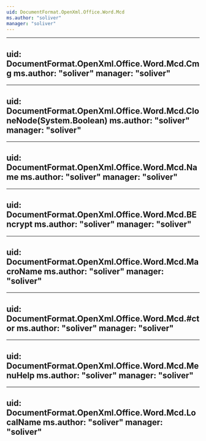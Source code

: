 ```yaml
---
uid: DocumentFormat.OpenXml.Office.Word.Mcd
ms.author: "soliver"
manager: "soliver"
---
```


---
uid: DocumentFormat.OpenXml.Office.Word.Mcd.Cmg
ms.author: "soliver"
manager: "soliver"
---

---
uid: DocumentFormat.OpenXml.Office.Word.Mcd.CloneNode(System.Boolean)
ms.author: "soliver"
manager: "soliver"
---

---
uid: DocumentFormat.OpenXml.Office.Word.Mcd.Name
ms.author: "soliver"
manager: "soliver"
---

---
uid: DocumentFormat.OpenXml.Office.Word.Mcd.BEncrypt
ms.author: "soliver"
manager: "soliver"
---

---
uid: DocumentFormat.OpenXml.Office.Word.Mcd.MacroName
ms.author: "soliver"
manager: "soliver"
---

---
uid: DocumentFormat.OpenXml.Office.Word.Mcd.#ctor
ms.author: "soliver"
manager: "soliver"
---

---
uid: DocumentFormat.OpenXml.Office.Word.Mcd.MenuHelp
ms.author: "soliver"
manager: "soliver"
---

---
uid: DocumentFormat.OpenXml.Office.Word.Mcd.LocalName
ms.author: "soliver"
manager: "soliver"
---
